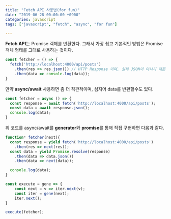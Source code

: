 ```yaml
---
title: "Fetch API 사용법(for fun)"
date: "2019-06-28 00:00:00 +0900"
categories: javascript
tags: ["javascript", "fetch", "async", "for fun"]

---
```


**Fetch API**는 Promise 객체를 반환한다. 그래서 가장 쉽고 기본적인 방법은 Promise객체 형태를 그대로 사용하는 것이다.

```js
const fetcher = () => {
  fetch('http://localhost:4000/api/posts')
    .then(res => res.json()) // HTTP Response 이며, 실제 JSON이 아니기 때문에 `json()`함수로 변환한다.
    .then(data => console.log(data));
}
```

만약 **async/await** 사용하면 좀 더 직관적이며, 심지어 data를 반환할수도 있다.

```js
const fetcher = async () => {
  const response = await fetch('http://localhost:4000/api/posts');
  const data = await response.json();
  console.log(data);
}
```

위 코드를 async/await를 **generator**와 **promise**를 통해 직접 구현하면 다음과 같다.

```js
function* fetcher(next){
  const response = yield fetch('http://localhost:4000/api/posts')
    .then(res => next(res));
  const data = yield Promise.resolve(response)
    .then(data => data.json())
    .then(data => next(data));

  console.log(data);
}

const execute = gene => { 
    const next = v => iter.next(v);
    const iter = gene(next);
    iter.next();
}

execute(fetcher);
```

